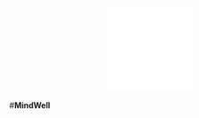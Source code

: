 <p align="center">
  <img src="assets/logo.png" alt="LOGO" width="150px" height="150px">
</p> 

#**MindWell**
